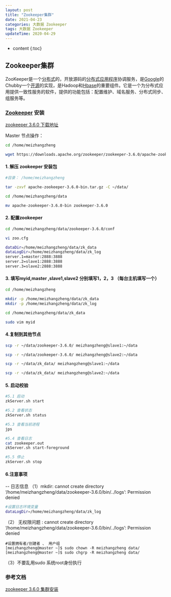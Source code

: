 ```yaml
---
layout: post
title: "Zookeeper集群"
date: 2021-04-23
categories: 大数据 Zookeeper
tags: 大数据 Zookeeper
updateTime: 2020-04-29
---
```


* content
{:toc}
## Zookeeper集群

ZooKeeper是一个[分布式](https://baike.baidu.com/item/分布式/19276232)的，开放源码的[分布式应用程序](https://baike.baidu.com/item/分布式应用程序/9854429)协调服务，是[Google](https://baike.baidu.com/item/Google)的Chubby一个[开源](https://baike.baidu.com/item/开源/246339)的实现，是Hadoop和[Hbase](https://baike.baidu.com/item/Hbase/7670213)的重要组件。它是一个为分布式应用提供一致性服务的软件，提供的功能包括：配置维护、域名服务、分布式同步、组服务等。

### [Zookeeper](https://baike.baidu.com/item/zookeeper/4836397?fr=aladdin) 安装

[zookeeper 3.6.0 下载地址](https://downloads.apache.org/zookeeper/zookeeper-3.6.0/apache-zookeeper-3.6.0-bin.tar.gz)

Master 节点操作：

   ```sh
cd /home/meizhangzheng

wget https://downloads.apache.org/zookeeper/zookeeper-3.6.0/apache-zookeeper-3.6.0-bin.tar.gz
   ```

#### 1. 解压 zookeeper 安装包  

```sh
#目录： /home/meizhangzheng

tar -zxvf apache-zookeeper-3.6.0-bin.tar.gz -C ~/data/

cd /home/meizhangzheng/data 

mv apache-zookeeper-3.6.0-bin zookeeper-3.6.0
```

#### 2. 配置zookeeper 
```sh
cd /home/meizhangzheng/data/zookeeper-3.6.0/conf

vi zoo.cfg

dataDir=/home/meizhangzheng/data/zk_data
dataLogDir=/home/meizhangzheng/data/zk_log
server.1=master:2888:3888
server.2=slave1:2888:3888
server.3=slave2:2888:3888
```
#### 3. 填写myid,master ,slave1,slave2 分别填写1，2，3  （每台主机填写一个）
```sh
cd /home/meizhangzheng

mkdir -p /home/meizhangzheng/data/zk_data
mkdir -p /home/meizhangzheng/data/zk_log

cd /home/meizhangzheng/data/zk_data

sudo vim myid
```

#### 4.复制到其他节点
```sh
scp -r ~/data/zookeeper-3.6.0/ meizhangzheng@slave1:~/data

scp -r ~/data/zookeeper-3.6.0/ meizhangzheng@slave2:~/data

scp -r ~/data/zk_data/ meizhangzheng@slave1:~/data

scp -r ~/data/zk_data/ meizhangzheng@slave2:~/data
```

#### 5. 启动校验
```sh
#5.1 启动
zkServer.sh start

#5.2 查看状态
zkServer.sh status

#5.3 查看当前进程
jps

#5.4 查看日志
cat zookeeper.out
zkServer.sh start-foreground

#5.5 停止
zkServer.sh stop
```
#### 6.注意事项

-- 日志信息
（1）mkdir: cannot create directory ‘/home/meizhangzheng/data/zookeeper-3.6.0/bin/../logs’: Permission denied

```sh
#设置日志环境变量
dataLogDir=/home/meizhangzheng/data/zk_log
```



（2） 无权限问题  : cannot create directory ‘/home/meizhangzheng/data/zookeeper-3.6.0/bin/../logs’: Permission denied

```shell
#设置拥有者/创建者 、 用户组
[meizhangzheng@master ~]$ sudo chown -R meizhangzheng data/
[meizhangzheng@master ~]$ sudo chgrp -R meizhangzheng data/
```

（3）不要乱用sudo 系统root身份执行



### 参考文档

[zookeeper 3.6.0 集群安装](https://www.cnblogs.com/renzhongpei/p/12748970.html)
